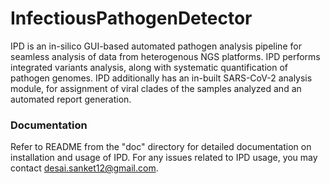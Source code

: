 # InfectiousPathogenDetector
IPD is an in-silico GUI-based automated pathogen analysis pipeline for seamless analysis of data from heterogenous NGS platforms. IPD performs integrated variants analysis, along with systematic quantification of pathogen genomes. IPD additionally has an in-built SARS-CoV-2 analysis module, for assignment of viral clades of the samples analyzed and an automated report generation.

### Documentation
Refer to README from the "doc" directory for detailed documentation on installation and usage of IPD. For any issues related to IPD usage, you may contact <desai.sanket12@gmail.com>. 
